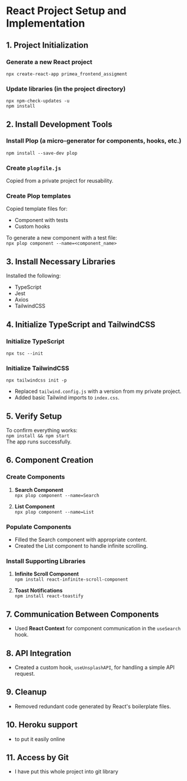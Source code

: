 # React Project Setup and Implementation

## 1. Project Initialization
### Generate a new React project
`npx create-react-app primea_frontend_assigment`

### Update libraries (in the project directory)
`npx npm-check-updates -u`  
`npm install`

## 2. Install Development Tools
### Install Plop (a micro-generator for components, hooks, etc.)
`npm install --save-dev plop`

### Create `plopfile.js`
Copied from a private project for reusability.

### Create Plop templates
Copied template files for:
- Component with tests
- Custom hooks

To generate a new component with a test file:  
`npx plop component --name=<component_name>`

## 3. Install Necessary Libraries
Installed the following:
- TypeScript
- Jest
- Axios
- TailwindCSS

## 4. Initialize TypeScript and TailwindCSS
### Initialize TypeScript
`npx tsc --init`

### Initialize TailwindCSS
`npx tailwindcss init -p`

- Replaced `tailwind.config.js` with a version from my private project.  
- Added basic Tailwind imports to `index.css`.

## 5. Verify Setup
To confirm everything works:  
`npm install && npm start`  
The app runs successfully.

## 6. Component Creation
### Create Components
1. **Search Component**  
   `npx plop component --name=Search`

2. **List Component**  
   `npx plop component --name=List`

### Populate Components
- Filled the Search component with appropriate content.
- Created the List component to handle infinite scrolling.

### Install Supporting Libraries
1. **Infinite Scroll Component**  
   `npm install react-infinite-scroll-component`

2. **Toast Notifications**  
   `npm install react-toastify`

## 7. Communication Between Components
- Used **React Context** for component communication in the `useSearch` hook.

## 8. API Integration
- Created a custom hook, `useUnsplashAPI`, for handling a simple API request.

## 9. Cleanup
- Removed redundant code generated by React's boilerplate files.

## 10. Heroku support
- to put it easily online

## 11. Access by Git
- I have put this whole project into git library